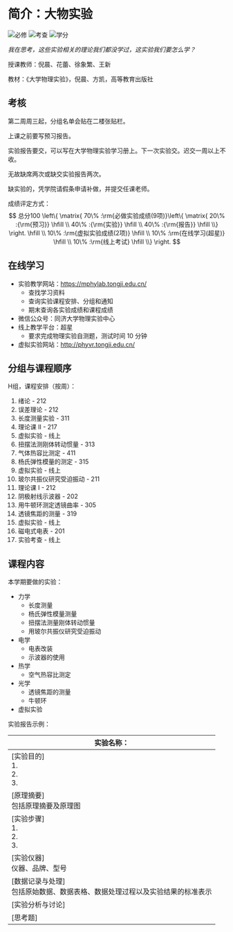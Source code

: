 # 简介：大物实验

![必修](https://img.shields.io/badge/%E5%BF%85%E4%BF%AE-red) ![考查](https://img.shields.io/badge/%E8%80%83%E6%9F%A5-blue) ![学分](https://img.shields.io/badge/%E5%AD%A6%E5%88%86-1.0-white)

*我在思考，这些实验相关的理论我们都没学过，这实验我们要怎么学？*

授课教师：倪晨、花蕾、徐象繁、王新

教材：《大学物理实验》，倪晨、方凯，高等教育出版社

## 考核

第二周周三起，分组名单会贴在二楼张贴栏。

上课之前要写预习报告。

实验报告要交，可以写在大学物理实验学习册上。下一次实验交。迟交一周以上不收。

无故缺席两次或缺交实验报告两次。

缺实验的，凭学院请假条申请补做，并提交任课老师。

成绩评定方式：
$$
总分100 \left\{ \matrix{
  70\% :\rm{必做实验成绩(9项)}\left\{ \matrix{
  20\% :{\rm{预习}} \hfill \\ 
  40\% :{\rm{实验}} \hfill \\
  40\% :{\rm{报告}} \hfill \\}  \right. \hfill \\ 
  10\% :\rm{虚拟实验成绩(2项)} \hfill \\ 
  10\% :\rm{在线学习(超星)} \hfill \\ 
  10\% :\rm{线上考试} \hfill \\}  \right.
$$
## 在线学习

- 实验教学网站：https://mphylab.tongji.edu.cn/
  - 查找学习资料
  - 查询实验课程安排、分组和通知
  - 期末查询各实验成绩和课程成绩
- 微信公众号：同济大学物理实验中心
- 线上教学平台：超星
  - 要求完成物理实验自测题，测试时间 10 分钟
- 虚拟实验网站：http://phyvr.tongji.edu.cn/

## 分组与课程顺序

H组，课程安排（按周）：

1. 绪论 - 212
2. 误差理论 - 212
3. 长度测量实验 - 311
4. 理论课 II - 217
5. 虚拟实验 - 线上
6. 扭摆法测刚体转动惯量 - 313
7. 气体热容比测定 - 411
8. 杨氏弹性模量的测定 - 315
9. 虚拟实验 - 线上
10. 玻尔共振仪研究受迫振动 - 211
11. 理论课 I - 212
12. 阴极射线示波器 - 202
13. 用牛顿环测定透镜曲率 - 305
14. 透镜焦距的测量 - 319
15. 虚拟实验 - 线上
16. 磁电式电表 - 201
17. 实验考查 - 线上

## 课程内容

本学期要做的实验：

- 力学
  - 长度测量
  - 杨氏弹性模量测量
  - 扭摆法测量刚体转动惯量
  - 用玻尔共振仪研究受迫振动
- 电学
  - 电表改装
  - 示波器的使用
- 热学
  - 空气热容比测定
- 光学
  - 透镜焦距的测量
  - 牛顿环
- 虚拟实验

实验报告示例：

| 实验名称：                                                   |
| ------------------------------------------------------------ |
| [实验目的]<br/>1.<br/>2.<br/>3.                              |
| [原理摘要]<br/>包括原理摘要及原理图                          |
| [实验步骤]<br/>1.<br/>2.<br/>3.                              |
| [实验仪器]<br/>仪器、品牌、型号                              |
| [数据记录与处理]<br/>包括原始数据、数据表格、数据处理过程以及实验结果的标准表示 |
| [实验分析与讨论]                                             |
| [思考题]                                                     |

